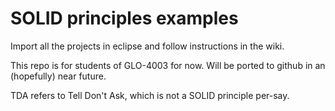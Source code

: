 SOLID principles examples
=========================

Import all the projects in eclipse and follow instructions in the wiki.

This repo is for students of GLO-4003 for now. Will be ported to github in an (hopefully) near future.

TDA refers to Tell Don't Ask, which is not a SOLID principle per-say.

